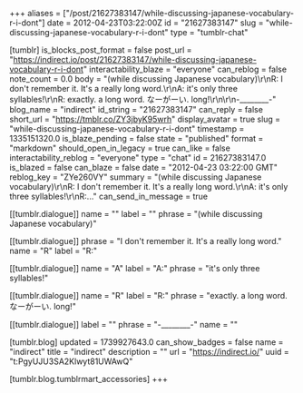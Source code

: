 +++
aliases = ["/post/21627383147/while-discussing-japanese-vocabulary-r-i-dont"]
date = 2012-04-23T03:22:00Z
id = "21627383147"
slug = "while-discussing-japanese-vocabulary-r-i-dont"
type = "tumblr-chat"

[tumblr]
is_blocks_post_format = false
post_url = "https://indirect.io/post/21627383147/while-discussing-japanese-vocabulary-r-i-dont"
interactability_blaze = "everyone"
can_reblog = false
note_count = 0.0
body = "(while discussing Japanese vocabulary)\r\nR: I don't remember it. It's a really long word.\r\nA: it's only three syllables!\r\nR: exactly. a long word. なーがーい. long!\r\n\r\n-________-"
blog_name = "indirect"
id_string = "21627383147"
can_reply = false
short_url = "https://tmblr.co/ZY3jbyK95wrh"
display_avatar = true
slug = "while-discussing-japanese-vocabulary-r-i-dont"
timestamp = 1335151320.0
is_blaze_pending = false
state = "published"
format = "markdown"
should_open_in_legacy = true
can_like = false
interactability_reblog = "everyone"
type = "chat"
id = 21627383147.0
is_blazed = false
can_blaze = false
date = "2012-04-23 03:22:00 GMT"
reblog_key = "ZYe260VY"
summary = "(while discussing Japanese vocabulary)\r\nR: I don't remember it. It's a really long word.\r\nA: it's only three syllables!\r\nR:..."
can_send_in_message = true

[[tumblr.dialogue]]
name = ""
label = ""
phrase = "(while discussing Japanese vocabulary)"

[[tumblr.dialogue]]
phrase = "I don't remember it. It's a really long word."
name = "R"
label = "R:"

[[tumblr.dialogue]]
name = "A"
label = "A:"
phrase = "it's only three syllables!"

[[tumblr.dialogue]]
name = "R"
label = "R:"
phrase = "exactly. a long word. なーがーい. long!"

[[tumblr.dialogue]]
label = ""
phrase = "-________-"
name = ""

[tumblr.blog]
updated = 1739927643.0
can_show_badges = false
name = "indirect"
title = "indirect"
description = ""
url = "https://indirect.io/"
uuid = "t:PgyUJU3SA2Klwyt81UWAwQ"

[tumblr.blog.tumblrmart_accessories]
+++
